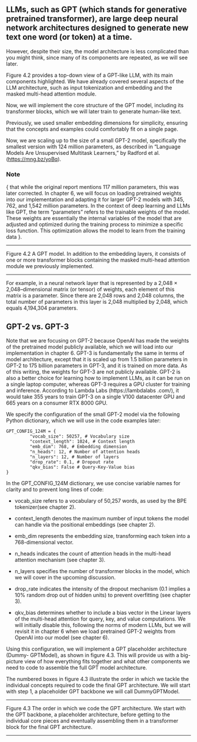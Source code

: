 ## LLMs, such as GPT (which stands for generative pretrained transformer), are large deep neural network architectures designed to generate new text one word (or token) at a time.

However, despite their size, the model architecture is less complicated than you
might think, since many of its components are repeated, as we will see later.

Figure 4.2 provides a top-down view of a GPT-like LLM, with its main components highlighted.
We have already covered several aspects of the LLM architecture, such as input
tokenization and embedding and the masked multi-head attention module. 

Now, we will implement the core structure of the GPT model, including its transformer blocks,
which we will later train to generate human-like text.

Previously, we used smaller embedding dimensions for simplicity, ensuring that the
concepts and examples could comfortably fit on a single page.

Now, we are scaling up to the size of a small GPT-2 model, specifically the smallest version with 124 million
parameters, as described in “Language Models Are Unsupervised Multitask Learners,”
by Radford et al. (https://mng.bz/yoBq). 

### Note 
 { that while the original report mentions 117 million parameters, this was later corrected.
   In chapter 6, we will focus on loading pretrained weights into our implementation and adapting it for larger GPT-2
    models with 345, 762, and 1,542 million parameters.
    In the context of deep learning and LLMs like GPT, the term “parameters” refers
    to the trainable weights of the model. These weights are essentially the internal variables
    of the model that are adjusted and optimized during the training process to
    minimize a specific loss function. This optimization allows the model to learn from
    the training data }.

-------------------------------------------------------------------------------------------------



Figure 4.2 A GPT model. In addition to the embedding layers, it consists of one or more
transformer blocks containing the masked multi-head attention module we previously
implemented.

-------------------------------------------------------------------------------------------------

For example, in a neural network layer that is represented by a 2,048 × 2,048–dimensional
matrix (or tensor) of weights, each element of this matrix is a parameter. Since there
are 2,048 rows and 2,048 columns, the total number of parameters in this layer is 2,048
multiplied by 2,048, which equals 4,194,304 parameters.


## GPT-2 vs. GPT-3
Note that we are focusing on GPT-2 because OpenAI has made the weights of the
pretrained model publicly available, which we will load into our implementation in
chapter 6. GPT-3 is fundamentally the same in terms of model architecture, except
that it is scaled up from 1.5 billion parameters in GPT-2 to 175 billion parameters
in GPT-3, and it is trained on more data. As of this writing, the weights for GPT-3
are not publicly available. GPT-2 is also a better choice for learning how to implement
LLMs, as it can be run on a single laptop computer, whereas GPT-3 requires a
GPU cluster for training and inference. According to Lambda Labs (https://lambdalabs
.com/), it would take 355 years to train GPT-3 on a single V100 datacenter GPU
and 665 years on a consumer RTX 8000 GPU.


We specify the configuration of the small GPT-2 model via the following Python dictionary,
which we will use in the code examples later:

    GPT_CONFIG_124M = {
             "vocab_size": 50257, # Vocabulary size
             "context_length": 1024, # Context length
             "emb_dim": 768, # Embedding dimension
             "n_heads": 12, # Number of attention heads
             "n_layers": 12, # Number of layers
             "drop_rate": 0.1, # Dropout rate
             "qkv_bias": False # Query-Key-Value bias
    }

In the GPT_CONFIG_124M dictionary, we use concise variable names for clarity and to
prevent long lines of code:

* vocab_size refers to a vocabulary of 50,257 words, as used by the BPE tokenizer(see chapter 2).
  
* context_length denotes the maximum number of input tokens the model can handle via the positional embeddings (see chapter 2).

* emb_dim represents the embedding size, transforming each token into a 768-dimensional vector.
  
* n_heads indicates the count of attention heads in the multi-head attention mechanism (see chapter 3).
  
* n_layers specifies the number of transformer blocks in the model, which we will cover in the upcoming discussion.
  
* drop_rate indicates the intensity of the dropout mechanism (0.1 implies a 10% random drop out of hidden units) to prevent overfitting (see chapter 3).
  
* qkv_bias determines whether to include a bias vector in the Linear layers of
the multi-head attention for query, key, and value computations. We will initially
disable this, following the norms of modern LLMs, but we will revisit it in chapter
6 when we load pretrained GPT-2 weights from OpenAI into our model (see chapter 6).



Using this configuration, we will implement a GPT placeholder architecture (Dummy-
GPTModel), as shown in figure 4.3. This will provide us with a big-picture view of how
everything fits together and what other components we need to code to assemble the
full GPT model architecture.

The numbered boxes in figure 4.3 illustrate the order in which we tackle the individual
concepts required to code the final GPT architecture. We will start with step 1,
a placeholder GPT backbone we will call DummyGPTModel.

----------------------------------------------------------------------------------------------




Figure 4.3 The order in which we code the GPT architecture. We start with the GPT
backbone, a placeholder architecture, before getting to the individual core pieces and
eventually assembling them in a transformer block for the final GPT architecture.

-----------------------------------------------------------------------------------------------


